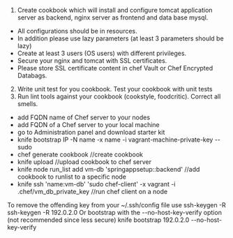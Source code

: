 1) Create cookbook which will install and configure tomcat application server as backend, nginx server as frontend and data base mysql.
- All configurations should be in resources.
- In addition please use lazy parameters (at least 3 parameters should be lazy)
- Create at least 3 users (OS users) with different privileges.
- Secure your nginx and tomcat with SSL certificates.
- Please store SSL certificate content in chef Vault or Chef Encrypted Databags.

2) Write unit test for you cookbook. Test your cookbook with unit tests
3) Run lint tools against your cookbook (cookstyle, foodcritic). Correct all smells.


- add FQDN name of Chef server to your nodes
- add FQDN of a Chef server to your local machine
- go to Administration panel and download starter kit
- knife bootstrap IP -N name -x name -i vagrant-machine-private-key --sudo
- chef generate cookbook <name> //create cookbook
- knife upload <cookbook name> //upload cookbook to chef server
- knife node run_list add vm-db 'springappsetup::backend' //add cookbook to runlist to a specific node
- knife ssh 'name:vm-db' 'sudo chef-client' -x vagrant -i .chef/vm_db_private_key //run chef client on a node


To remove the offending key from your ~/.ssh/config file use ssh-keygen -R
ssh-keygen -R 192.0.2.0
Or bootstrap with the --no-host-key-verify option (not recommended since less secure)
knife bootstrap 192.0.2.0 --no-host-key-verify

